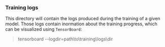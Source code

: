 ### Training logs

This directory will contain the logs produced during the training of a given model. Those logs contain inormation about the training progress, which can be visualized using `TensorBoard`:

> tensorboard --logdir=path\to\training\logs\dir
